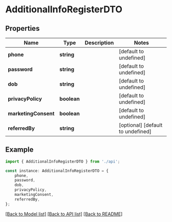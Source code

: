 # AdditionalInfoRegisterDTO


## Properties

Name | Type | Description | Notes
------------ | ------------- | ------------- | -------------
**phone** | **string** |  | [default to undefined]
**password** | **string** |  | [default to undefined]
**dob** | **string** |  | [default to undefined]
**privacyPolicy** | **boolean** |  | [default to undefined]
**marketingConsent** | **boolean** |  | [default to undefined]
**referredBy** | **string** |  | [optional] [default to undefined]

## Example

```typescript
import { AdditionalInfoRegisterDTO } from './api';

const instance: AdditionalInfoRegisterDTO = {
    phone,
    password,
    dob,
    privacyPolicy,
    marketingConsent,
    referredBy,
};
```

[[Back to Model list]](../README.md#documentation-for-models) [[Back to API list]](../README.md#documentation-for-api-endpoints) [[Back to README]](../README.md)
